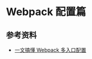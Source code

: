 # Webpack 配置篇









## 参考资料

- [一文搞懂 Webpack 多入口配置](https://mp.weixin.qq.com/s?__biz=MzA4Nzg0MDM5Nw==&mid=2247484467&idx=1&sn=c0c41d40f804a6b699aa2c206dac648d&source=41#wechat_redirect)